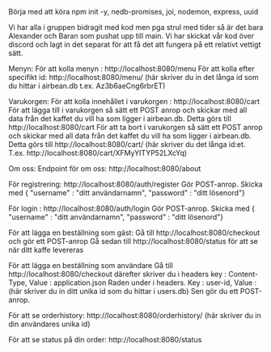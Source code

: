 Börja med att köra npm init -y, nedb-promises, joi, nodemon, express, uuid



Vi har alla i gruppen bidragit med kod men pga strul med tider så är det bara Alexander och Baran som pushat upp till main. Vi har skickat vår kod över discord och lagt in det separat för att få det att fungera på ett relativt vettigt sätt. 


Menyn:
För att kolla menyn : http://localhost:8080/menu
För att kolla efter specifikt id: http://localhost:8080/menu/  (här skriver du in det långa id som du hittar i airbean.db t.ex. Az3b6aeCng6rbrET)

Varukorgen:
För att kolla innehållet i varukorgen : http://localhost:8080/cart
För att lägga till i varukorgen så sätt ett POST anrop och skickar med all data från det kaffet du vill ha som ligger i airbean.db. Detta görs till http://localhost:8080/cart
För att ta bort i varukorgen så sätt ett POST anrop och skickar med all data från det kaffet du vill ha som ligger i airbean.db. Detta görs till http://localhost:8080/cart/ (här skriver du det långa id:et. T.ex. http://localhost:8080/cart/XFMyYITYP52LXcYq)

Om oss:
Endpoint för om oss: http://localhost:8080/about


För registrering:
http://localhost:8080/auth/register
Gör POST-anrop. Skicka med { "username" : "ditt användarnamn", "password" : "ditt lösenord"}

För login : 
http://localhost:8080/auth/login
Gör POST-anrop. Skicka med { "username" : "ditt användarnamn", "password" : "ditt lösenord"}

För att lägga en beställning som gäst:
Gå till http://localhost:8080/checkout och gör ett POST-anrop
Gå sedan till http://localhost:8080/status för att se när ditt kaffe levereras

För att lägga en beställning som användare
Gå till http://localhost:8080/checkout därefter skriver du i headers key : Content-Type, Value : application.json
Raden under i headers. Key : user-id, Value : (här skriver du in ditt unika id som du hittar i users.db)
Sen gör du ett POST-anrop.

För att se orderhistory:
http://localhost:8080/orderhistory/ (här skriver du in din användares unika id)

För att se status på din order: 
http://localhost:8080/status




